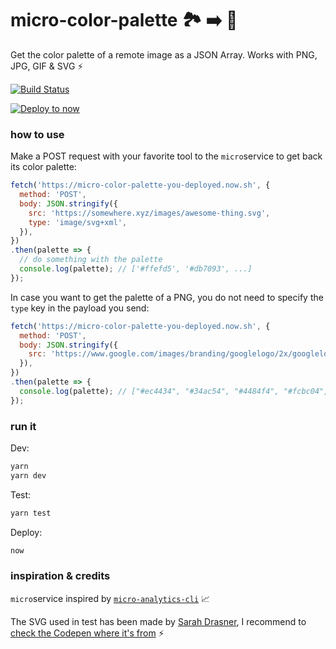 # micro-color-palette 🏞 ➡️ 🎨
Get the color palette of a remote image as a JSON Array. Works with PNG, JPG, GIF & SVG ⚡️

[![Build Status](https://travis-ci.org/xavcz/micro-color-palette.svg?branch=master)](https://travis-ci.org/xavcz/micro-color-palette) 

[![Deploy to now](https://deploy.now.sh/static/button.svg)](https://deploy.now.sh/?repo=https://github.com/xavcz/micro-color-palette)

### how to use
Make a POST request with your favorite tool to the `micro`service to get back its color palette:

```js
fetch('https://micro-color-palette-you-deployed.now.sh', {
  method: 'POST',
  body: JSON.stringify({
    src: 'https://somewhere.xyz/images/awesome-thing.svg',
    type: 'image/svg+xml',
  }),
})
.then(palette => {
  // do something with the palette
  console.log(palette); // ['#ffefd5', '#db7093', ...]
});
```

In case you want to get the palette of a PNG, you do not need to specify the `type` key in the payload you send:
```js
fetch('https://micro-color-palette-you-deployed.now.sh', {
  method: 'POST',
  body: JSON.stringify({
    src: 'https://www.google.com/images/branding/googlelogo/2x/googlelogo_color_272x92dp.png',
  }),
})
.then(palette => {
  console.log(palette); // ["#ec4434", "#34ac54", "#4484f4", "#fcbc04", "#a480d0"]
});
```

### run it

Dev:
```sh
yarn 
yarn dev
```

Test:
```sh
yarn test
```

Deploy:
```sh
now
```

### inspiration & credits
`micro`service inspired by [`micro-analytics-cli`](https://github.com/micro-analytics/micro-analytics-cli/) 📈

The SVG used in test has been made by [Sarah Drasner](https://twitter.com/sarah_edo), I recommend to [check the Codepen where it's from](http://codepen.io/sdras/pen/YZBGNp) ⚡️
